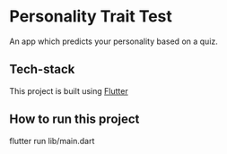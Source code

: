# Personality Trait Test
An app which predicts your personality based on a quiz.

## Tech-stack
This project is built using [Flutter](https://flutter.dev/)

## How to run this project
flutter run lib/main.dart
